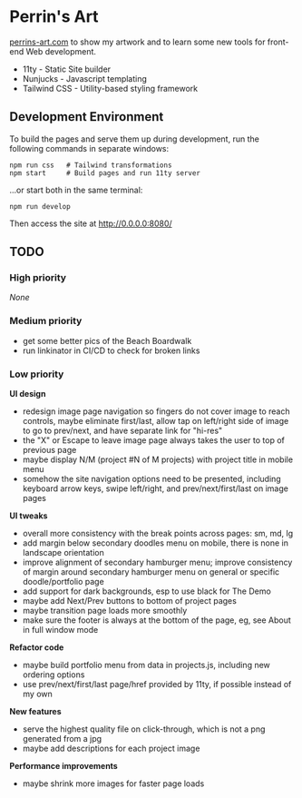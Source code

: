 # Perrin's Art

[perrins-art.com](https://perrins-art.com/)
to show my artwork and to learn some new tools for front-end Web development.

- 11ty - Static Site builder
- Nunjucks - Javascript templating
- Tailwind CSS - Utility-based styling framework


## Development Environment

To build the pages and serve them up during development, run the following commands in separate windows:

    npm run css   # Tailwind transformations
    npm start     # Build pages and run 11ty server

...or start both in the same terminal:

    npm run develop

Then access the site at http://0.0.0.0:8080/


## TODO

### High priority
_None_

### Medium priority
- get some better pics of the Beach Boardwalk
- run linkinator in CI/CD to check for broken links

### Low priority

**UI design**
- redesign image page navigation so fingers do not cover image to reach controls,
  maybe eliminate first/last, allow tap on left/right side of image to go to
  prev/next, and have separate link for "hi-res"
- the "X" or Escape to leave image page always takes the user to top of previous page
- maybe display N/M (project #N of M projects) with project title in mobile menu
- somehow the site navigation options need to be presented, including keyboard
  arrow keys, swipe left/right, and prev/next/first/last on image pages

**UI tweaks**
- overall more consistency with the break points across pages: sm, md, lg
- add margin below secondary doodles menu on mobile, there is none in landscape orientation
- improve alignment of secondary hamburger menu; improve consistency of margin around
  secondary hamburger menu on general or specific doodle/portfolio page
- add support for dark backgrounds, esp to use black for The Demo
- maybe add Next/Prev buttons to bottom of project pages
- maybe transition page loads more smoothly
- make sure the footer is always at the bottom of the page, eg, see About in full window mode

**Refactor code**
- maybe build portfolio menu from data in projects.js, including new ordering options
- use prev/next/first/last page/href provided by 11ty, if possible instead of my own

**New features**
- serve the highest quality file on click-through, which is not a png generated from a jpg
- maybe add descriptions for each project image

**Performance improvements**
- maybe shrink more images for faster page loads
